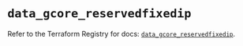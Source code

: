 # `data_gcore_reservedfixedip`

Refer to the Terraform Registry for docs: [`data_gcore_reservedfixedip`](https://registry.terraform.io/providers/g-core/gcorelabs/0.3.63/docs/data-sources/gcore_reservedfixedip).
